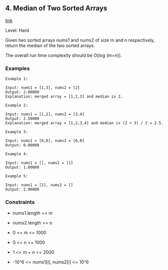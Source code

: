 ##  4. Median of Two Sorted Arrays

[link](https://leetcode.com/problems/median-of-two-sorted-arrays/)

Level: Hard

Given two sorted arrays nums1 and nums2 of size m and n respectively, return the median of the two sorted arrays.

The overall run time complexity should be O(log (m+n)).
 

### Examples

```
Example 1:

Input: nums1 = [1,3], nums2 = [2]
Output: 2.00000
Explanation: merged array = [1,2,3] and median is 2.
```

```
Example 2:

Input: nums1 = [1,2], nums2 = [3,4]
Output: 2.50000
Explanation: merged array = [1,2,3,4] and median is (2 + 3) / 2 = 2.5.
```

```
Example 3:

Input: nums1 = [0,0], nums2 = [0,0]
Output: 0.00000
```

```
Example 4:

Input: nums1 = [], nums2 = [1]
Output: 1.00000
```

```
Example 5:

Input: nums1 = [2], nums2 = []
Output: 2.00000
```
 
### Constraints

* nums1.length == m

* nums2.length == n

* 0 <= m <= 1000

* 0 <= n <= 1000

* 1 <= m + n <= 2000

* -10^6 <= nums1[i], nums2[i] <= 10^6


